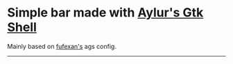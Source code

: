# Simple bar made with [Aylur's Gtk Shell](https://github.com/Aylur/ags)

Mainly based on [fufexan's](https://github.com/fufexan/dotfiles) ags config.

______________________________________________________________________
